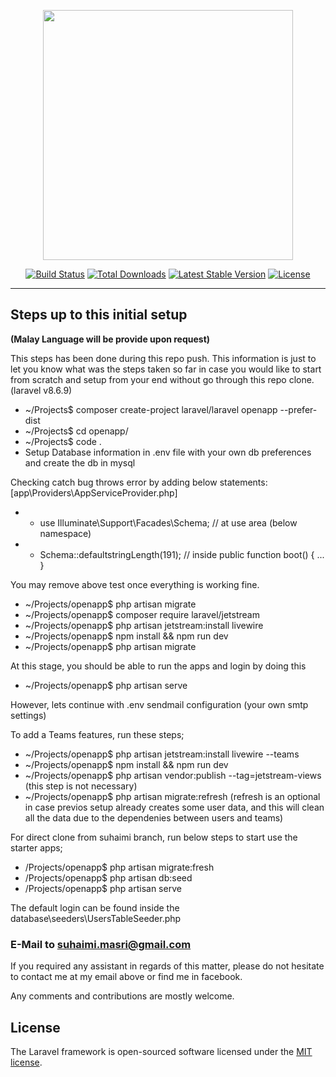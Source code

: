 <p align="center"><a href="https://laravel.com" target="_blank"><img src="https://raw.githubusercontent.com/laravel/art/master/logo-lockup/5%20SVG/2%20CMYK/1%20Full%20Color/laravel-logolockup-cmyk-red.svg" width="400"></a></p>

<p align="center">
<a href="https://travis-ci.org/laravel/framework"><img src="https://travis-ci.org/laravel/framework.svg" alt="Build Status"></a>
<a href="https://packagist.org/packages/laravel/framework"><img src="https://img.shields.io/packagist/dt/laravel/framework" alt="Total Downloads"></a>
<a href="https://packagist.org/packages/laravel/framework"><img src="https://img.shields.io/packagist/v/laravel/framework" alt="Latest Stable Version"></a>
<a href="https://packagist.org/packages/laravel/framework"><img src="https://img.shields.io/packagist/l/laravel/framework" alt="License"></a>
</p>

------

## Steps up to this initial setup 
**(Malay Language will be provide upon request)**

This steps has been done during this repo push. This information is just to let you know what was the steps taken so far in case you would like to start from scratch and setup from your end without go through this repo clone. (laravel v8.6.9)

- ~/Projects$ composer create-project laravel/laravel openapp --prefer-dist
- ~/Projects$ cd openapp/
- ~/Projects$ code .
- Setup Database information in .env file with your own db preferences and create the db in mysql

Checking catch bug throws error by adding below statements:
[app\Providers\AppServiceProvider.php]
- - use Illuminate\Support\Facades\Schema; // at use area (below namespace)
- - Schema::defaultstringLength(191); // inside public function boot() { ... }

You may remove above test once everything is working fine.

- ~/Projects/openapp$ php artisan migrate
- ~/Projects/openapp$ composer require laravel/jetstream
- ~/Projects/openapp$ php artisan jetstream:install livewire
- ~/Projects/openapp$ npm install && npm run dev
- ~/Projects/openapp$ php artisan migrate

At this stage, you should be able to run the apps and login by doing this
- ~/Projects/openapp$ php artisan serve

However, lets continue with .env sendmail configuration (your own smtp settings)

To add a Teams features, run these steps;

- ~/Projects/openapp$ php artisan jetstream:install livewire --teams
- ~/Projects/openapp$ npm install && npm run dev
- ~/Projects/openapp$ php artisan vendor:publish --tag=jetstream-views (this step is not necessary)
- ~/Projects/openapp$ php artisan migrate:refresh (refresh is an optional in case previos setup already creates some user data, and this will clean all the data due to the dependenies between users and teams)

For direct clone from suhaimi branch, run below steps to start use the starter apps;

- /Projects/openapp$ php artisan migrate:fresh
- /Projects/openapp$ php artisan db:seed
- /Projects/openapp$ php artisan serve

The default login can be found inside the database\seeders\UsersTableSeeder.php 

### E-Mail to suhaimi.masri@gmail.com 

If you required any assistant in regards of this matter, please do not hesitate to contact me at my email above or find me in facebook.

Any comments and contributions are mostly welcome.

## License

The Laravel framework is open-sourced software licensed under the [MIT license](https://opensource.org/licenses/MIT).
